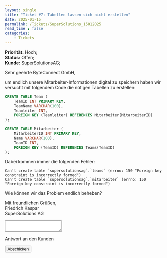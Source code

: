```yaml
---
layout: single
title: "Ticket #7: Tabellen lassen sich nicht erstellen"
date: 2025-01-15
permalink: /Tickets/SuperSolutions_15012025
read_time : false
categories:
    - Tickets
---
```


**Priorität:** Hoch;  
**Status:** Offen;  
**Kunde:** SuperSolutionsAG;

Sehr geehrte ByteConnect GmbH,

um endlich unsere Mitarbeiter-Informationen digital zu speichern
haben wir versucht mit folgendem Code die nötigen Tabellen zu erstellen:

```sql
CREATE TABLE Team (
    TeamID INT PRIMARY KEY,
    TeamName VARCHAR(100),
    Teamleiter INT,
    FOREIGN KEY (Teamleiter) REFERENCES Mitarbeiter(MitarbeiterID)
);

CREATE TABLE Mitarbeiter (
    MitarbeiterID INT PRIMARY KEY,
    Name VARCHAR(100),
    TeamID INT,
    FOREIGN KEY (TeamID) REFERENCES Teams(TeamID)
);
```
Dabei kommen immer die folgenden Fehler:

```
Can't create table `supersolutionsag`.`teams` (errno: 150 "Foreign key constraint is incorrectly formed")
Can't create table `supersolutionsag`.`mitarbeiter` (errno: 150 "Foreign key constraint is incorrectly formed")
```

Wie können wir das Problem endlich beheben?

Mit freundlichen Grüßen,  
Friedrich Kaspar  
SuperSolutions AG

<!-- Platzhalter für die Info-Box -->
<div id="response-box" class="notice" style="display: none;">
  <h3>ByteConnect GmbH:</h3>
  <p id="response-message"></p>
</div>


<form
  action=""
  class="fs-form"
  method="POST"
  onsubmit="handleFormSubmit(event)"
>
  <div class="fs-field">
    <label class="fs-label" for="message"></label>
    <textarea
      class="fs-textarea"
      id="message"
      name="message"
      required
    ></textarea>
    <p class="fs-description">Antwort an den Kunden</p>
  </div>
  <div class="fs-button-group">
    <button class="btn btn-primary" type="submit">Abschicken</button>
  </div>
</form>

<script>
  function handleFormSubmit(event) {
    event.preventDefault(); // Verhindert den Standard-Submit
    const formData = new FormData(event.target);
    const message = formData.get("message");

    // Fügt die Antwort in die Info-Box ein
    const responseBox = document.getElementById("response-box");
    const responseMessage = document.getElementById("response-message");
    responseMessage.textContent = message;

    // Zeigt die Info-Box an
    responseBox.style.display = "block";

    // Optional: Formular zurücksetzen
    event.target.reset();
  }
</script>